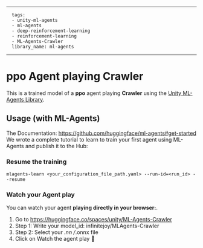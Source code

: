 
---
      tags:
      - unity-ml-agents
      - ml-agents
      - deep-reinforcement-learning
      - reinforcement-learning
      - ML-Agents-Crawler
      library_name: ml-agents
---
    
  # **ppo** Agent playing **Crawler**
  This is a trained model of a **ppo** agent playing **Crawler** using the [Unity ML-Agents Library](https://github.com/Unity-Technologies/ml-agents).
  
  ## Usage (with ML-Agents)
  The Documentation: https://github.com/huggingface/ml-agents#get-started
  We wrote a complete tutorial to learn to train your first agent using ML-Agents and publish it to the Hub:


  ### Resume the training
  ```
  mlagents-learn <your_configuration_file_path.yaml> --run-id=<run_id> --resume
  ```
  ### Watch your Agent play
  You can watch your agent **playing directly in your browser:**.
  
  1. Go to https://huggingface.co/spaces/unity/ML-Agents-Crawler
  2. Step 1: Write your model_id: infinitejoy/MLAgents-Crawler
  3. Step 2: Select your *.nn /*.onnx file
  4. Click on Watch the agent play 👀
  